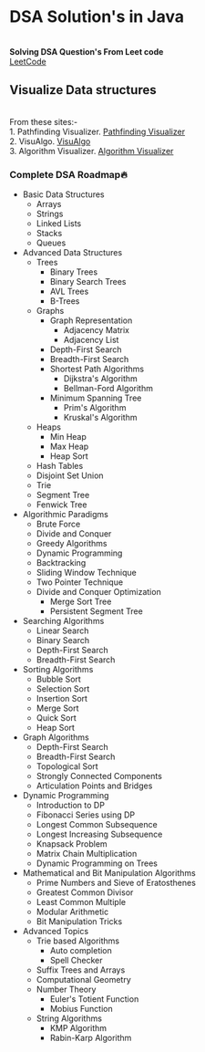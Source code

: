 <h1>DSA Solution's in Java</h1><br>
<b>Solving DSA Question's From Leet code</b><br>
<a href="https://leetcode.com/chiragsingh8926/" target="_blank">LeetCode</a>
<br>
<h2>Visualize Data structures </h2>
<br>
From these sites:- <br>
1. Pathfinding Visualizer. 
<a href="https://clementmihailescu.github.io/Pathfinding-Visualizer/" target="_blank">Pathfinding Visualizer</a>
<br>
2. VisuAlgo.
<a href="https://visualgo.net/en" target="_blank">VisuAlgo</a>
<br>
3. Algorithm Visualizer.
<a href="https://algorithm-visualizer.org" target="_blank">Algorithm Visualizer</a>
<br>

<h3>Complete DSA Roadmap🔥</h3>
<ul>
  <li>Basic Data Structures
    <ul>
      <li>Arrays</li>
      <li>Strings</li>
      <li>Linked Lists</li>
      <li>Stacks</li>
      <li>Queues</li>
    </ul>
  </li>
  <li>Advanced Data Structures
    <ul>
      <li>Trees
        <ul>
          <li>Binary Trees</li>
          <li>Binary Search Trees</li>
          <li>AVL Trees</li>
          <li>B-Trees</li>
        </ul>
      </li>
      <li>Graphs
        <ul>
          <li>Graph Representation
            <ul>
              <li>Adjacency Matrix</li>
              <li>Adjacency List</li>
            </ul>
          </li>
          <li>Depth-First Search</li>
          <li>Breadth-First Search</li>
          <li>Shortest Path Algorithms
            <ul>
              <li>Dijkstra's Algorithm</li>
              <li>Bellman-Ford Algorithm</li>
            </ul>
          </li>
          <li>Minimum Spanning Tree
            <ul>
              <li>Prim's Algorithm</li>
              <li>Kruskal's Algorithm</li>
            </ul>
          </li>
        </ul>
      </li>
      <li>Heaps
        <ul>
          <li>Min Heap</li>
          <li>Max Heap</li>
          <li>Heap Sort</li>
        </ul>
      </li>
      <li>Hash Tables</li>
      <li>Disjoint Set Union</li>
      <li>Trie</li>
      <li>Segment Tree</li>
      <li>Fenwick Tree</li>
    </ul>
  </li>
  <li>Algorithmic Paradigms
    <ul>
      <li>Brute Force</li>
      <li>Divide and Conquer</li>
      <li>Greedy Algorithms</li>
      <li>Dynamic Programming</li>
      <li>Backtracking</li>
      <li>Sliding Window Technique</li>
      <li>Two Pointer Technique</li>
      <li>Divide and Conquer Optimization
        <ul>
          <li>Merge Sort Tree</li>
          <li>Persistent Segment Tree</li>
        </ul>
      </li>
    </ul>
  </li>
  <li>Searching Algorithms
    <ul>
      <li>Linear Search</li>
      <li>Binary Search</li>
      <li>Depth-First Search</li>
      <li>Breadth-First Search</li>
    </ul>
  </li>
  <li>Sorting Algorithms
    <ul>
      <li>Bubble Sort</li>
      <li>Selection Sort</li>
      <li>Insertion Sort</li>
      <li>Merge Sort</li>
      <li>Quick Sort</li>
      <li>Heap Sort</li>
    </ul>
  </li>
  <li>Graph Algorithms
    <ul>
      <li>Depth-First Search</li>
      <li>Breadth-First Search</li>
      <li>Topological Sort</li>
      <li>Strongly Connected Components</li>
      <li>Articulation Points and Bridges</li>
    </ul>
  </li>
  <li>Dynamic Programming
    <ul>
      <li>Introduction to DP</li>
      <li>Fibonacci Series using DP</li>
      <li>Longest Common Subsequence</li>
      <li>Longest Increasing Subsequence</li>
      <li>Knapsack Problem</li>
      <li>Matrix Chain Multiplication</li>
      <li>Dynamic Programming on Trees</li>
    </ul>
  </li>
  <li>Mathematical and Bit Manipulation Algorithms
    <ul>
      <li>Prime Numbers and Sieve of Eratosthenes</li>
      <li>Greatest Common Divisor</li>
      <li>Least Common Multiple</li>
      <li>Modular Arithmetic</li>
      <li>Bit Manipulation Tricks</li>
    </ul>
  </li>
  <li>Advanced Topics
    <ul>
      <li>Trie based Algorithms
        <ul>
          <li>Auto completion</li>
          <li>Spell Checker</li>
        </ul>
      </li>
      <li>Suffix Trees and Arrays</li>
      <li>Computational Geometry</li>
      <li>Number Theory
        <ul>
          <li>Euler's Totient Function</li>
          <li>Mobius Function</li>
        </ul>
      </li>
      <li>String Algorithms
        <ul>
          <li>KMP Algorithm</li>
          <li>Rabin-Karp Algorithm</li>
        </ul>
      </li>
    </ul>
  </li>
</ul>


